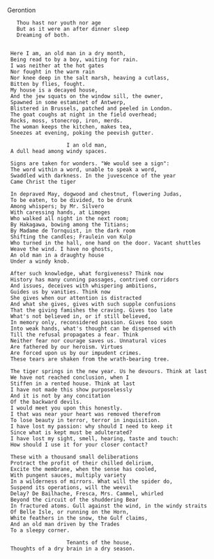 Gerontion

       Thou hast nor youth nor age
       But as it were an after dinner sleep
       Dreaming of both.


     Here I am, an old man in a dry month,
     Being read to by a boy, waiting for rain.
     I was neither at the hot gates
     Nor fought in the warm rain
     Nor knee deep in the salt marsh, heaving a cutlass,
     Bitten by flies, fought.
     My house is a decayed house,
     And the jew squats on the window sill, the owner,
     Spawned in some estaminet of Antwerp,
     Blistered in Brussels, patched and peeled in London.
     The goat coughs at night in the field overhead;
     Rocks, moss, stonecrop, iron, merds.
     The woman keeps the kitchen, makes tea,
     Sneezes at evening, poking the peevish gutter.

                       I an old man,
     A dull head among windy spaces.

     Signs are taken for wonders. "We would see a sign":
     The word within a word, unable to speak a word,
     Swaddled with darkness. In the juvescence of the year
     Came Christ the tiger

     In depraved May, dogwood and chestnut, flowering Judas,
     To be eaten, to be divided, to be drunk
     Among whispers; by Mr. Silvero
     With caressing hands, at Limoges
     Who walked all night in the next room;
     By Hakagawa, bowing among the Titians;
     By Madame de Tornquist, in the dark room
     Shifting the candles; Fraulein von Kulp
     Who turned in the hall, one hand on the door. Vacant shuttles
     Weave the wind. I have no ghosts,
     An old man in a draughty house
     Under a windy knob.

     After such knowledge, what forgiveness? Think now
     History has many cunning passages, contrived corridors
     And issues, deceives with whispering ambitions,
     Guides us by vanities. Think now
     She gives when our attention is distracted
     And what she gives, gives with such supple confusions
     That the giving famishes the craving. Gives too late
     What's not believed in, or if still believed,
     In memory only, reconsidered passion. Gives too soon
     Into weak hands, what's thought can be dispensed with
     Till the refusal propagates a fear. Think
     Neither fear nor courage saves us. Unnatural vices
     Are fathered by our heroism. Virtues
     Are forced upon us by our impudent crimes.
     These tears are shaken from the wrath-bearing tree.

     The tiger springs in the new year. Us he devours. Think at last
     We have not reached conclusion, when I
     Stiffen in a rented house. Think at last
     I have not made this show purposelessly
     And it is not by any concitation
     Of the backward devils.
     I would meet you upon this honestly.
     I that was near your heart was removed therefrom
     To lose beauty in terror, terror in inquisition.
     I have lost my passion: why should I need to keep it
     Since what is kept must be adulterated?
     I have lost my sight, smell, hearing, taste and touch:
     How should I use it for your closer contact?

     These with a thousand small deliberations
     Protract the profit of their chilled delirium,
     Excite the membrane, when the sense has cooled,
     With pungent sauces, multiply variety
     In a wilderness of mirrors. What will the spider do,
     Suspend its operations, will the weevil
     Delay? De Bailhache, Fresca, Mrs. Cammel, whirled
     Beyond the circuit of the shuddering Bear
     In fractured atoms. Gull against the wind, in the windy straits
     Of Belle Isle, or running on the Horn,
     White feathers in the snow, the Gulf claims,
     And an old man driven by the Trades
     To a sleepy corner.

                       Tenants of the house,
     Thoughts of a dry brain in a dry season.

